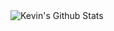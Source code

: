 <img align="center" src="https://github-readme-stats.vercel.app/api?username=dudebing99&show_icons=true&count_private=true&include_all_commits=true&line_height=21" alt="Kevin's Github Stats" />
